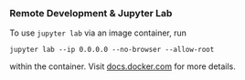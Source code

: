 <br>

### Remote Development & Jupyter Lab

To use `jupyter lab` via an image container, run

```shell
jupyter lab --ip 0.0.0.0 --no-browser --allow-root
```

within the container.  Visit [docs.docker.com](https://docs.docker.com/guides/jupyter/) for more details.

<br>
<br>

<br>
<br>

<br>
<br>

<br>
<br>
